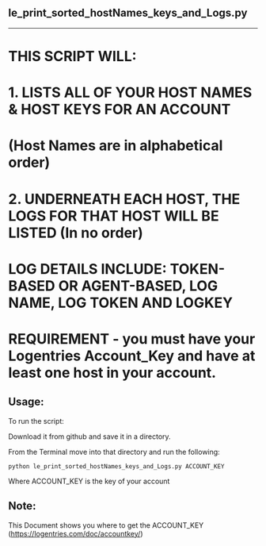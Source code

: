 le_print_sorted_hostNames_keys_and_Logs.py
-------------------
-------------------

# THIS SCRIPT WILL:
# 1. LISTS ALL OF YOUR HOST NAMES & HOST KEYS FOR AN ACCOUNT 
# (Host Names are in alphabetical order)

# 2. UNDERNEATH EACH HOST, THE LOGS FOR THAT HOST WILL BE LISTED (In no order)
#    LOG DETAILS INCLUDE: TOKEN-BASED OR AGENT-BASED, LOG NAME, LOG TOKEN AND LOGKEY


# REQUIREMENT - you must have your Logentries Account_Key and have at least one host in your account.

Usage:
-----

To run the script:

Download it from github and save it in a directory. 

From the Terminal move into that directory and run the following: 

	python le_print_sorted_hostNames_keys_and_Logs.py ACCOUNT_KEY

Where ACCOUNT_KEY is the key of your account

Note:
-----
This Document shows you where to get the ACCOUNT_KEY (https://logentries.com/doc/accountkey/)
